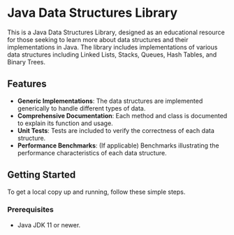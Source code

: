 # Java Data Structures Library

This is a Java Data Structures Library, designed as an educational resource for those seeking to learn more about data structures and their implementations in Java. The library includes implementations of various data structures including Linked Lists, Stacks, Queues, Hash Tables, and Binary Trees.

## Features

- **Generic Implementations**: The data structures are implemented generically to handle different types of data.
- **Comprehensive Documentation**: Each method and class is documented to explain its function and usage.
- **Unit Tests**: Tests are included to verify the correctness of each data structure.
- **Performance Benchmarks**: (If applicable) Benchmarks illustrating the performance characteristics of each data structure.

## Getting Started

To get a local copy up and running, follow these simple steps.

### Prerequisites

- Java JDK 11 or newer.